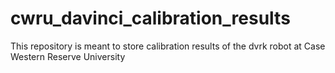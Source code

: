 # cwru_davinci_calibration_results
This repository is meant to store calibration results of the dvrk robot at Case Western Reserve University
